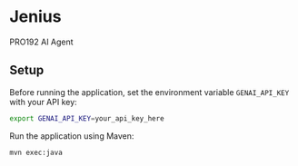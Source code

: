 # Jenius
PRO192 AI Agent

## Setup

Before running the application, set the environment variable `GENAI_API_KEY` with your API key:

```bash
export GENAI_API_KEY=your_api_key_here
```

Run the application using Maven:

```bash
mvn exec:java
```
